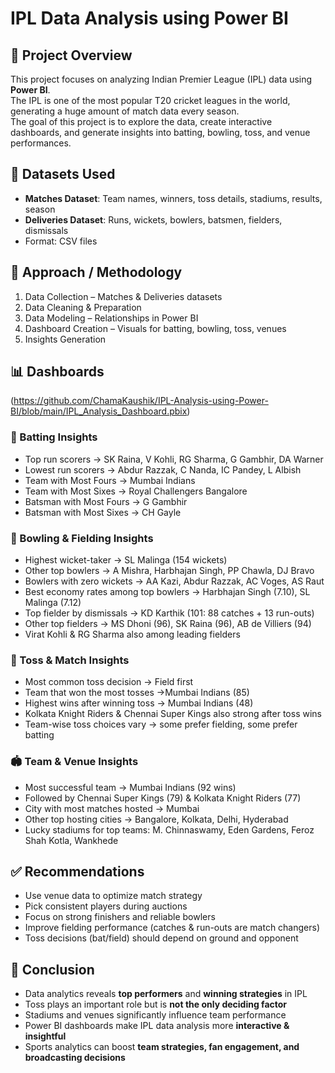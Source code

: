 # IPL Data Analysis using Power BI

## 📌 Project Overview
This project focuses on analyzing Indian Premier League (IPL) data using **Power BI**.  
The IPL is one of the most popular T20 cricket leagues in the world, generating a huge amount of match data every season.  
The goal of this project is to explore the data, create interactive dashboards, and generate insights into batting, bowling, toss, and venue performances.

## 📂 Datasets Used
- **Matches Dataset**: Team names, winners, toss details, stadiums, results, season  
- **Deliveries Dataset**: Runs, wickets, bowlers, batsmen, fielders, dismissals  
- Format: CSV files

## 🔎 Approach / Methodology
1. Data Collection – Matches & Deliveries datasets  
2. Data Cleaning & Preparation  
3. Data Modeling – Relationships in Power BI  
4. Dashboard Creation – Visuals for batting, bowling, toss, venues  
5. Insights Generation  

## 📊 Dashboards

(https://github.com/ChamaKaushik/IPL-Analysis-using-Power-BI/blob/main/IPL_Analysis_Dashboard.pbix)


### 🏏 Batting Insights
- Top run scorers → SK Raina, V Kohli, RG Sharma, G Gambhir, DA Warner
- Lowest run scorers → Abdur Razzak, C Nanda, IC Pandey, L Albish
- Team with Most Fours → Mumbai Indians 
- Team with Most Sixes → Royal Challengers Bangalore
- Batsman with Most Fours → G Gambhir
- Batsman with Most Sixes → CH Gayle


### 🎯 Bowling & Fielding Insights
- Highest wicket-taker → SL Malinga (154 wickets)
- Other top bowlers → A Mishra, Harbhajan Singh, PP Chawla, DJ Bravo
- Bowlers with zero wickets → AA Kazi, Abdur Razzak, AC Voges, AS Raut
- Best economy rates among top bowlers → Harbhajan Singh (7.10), SL Malinga (7.12)
- Top fielder by dismissals → KD Karthik (101: 88 catches + 13 run-outs)
- Other top fielders → MS Dhoni (96), SK Raina (96), AB de Villiers (94)
- Virat Kohli & RG Sharma also among leading fielders


### 🎲 Toss & Match Insights
-  Most common toss decision → Field first
- Team that won the most tosses →Mumbai Indians (85)
- Highest wins after winning toss → Mumbai Indians (48)
- Kolkata Knight Riders & Chennai Super Kings also strong after toss wins
- Team-wise toss choices vary → some prefer fielding, some prefer batting 

### 🏟️ Team & Venue Insights
- Most successful team → Mumbai Indians (92 wins)
- Followed by Chennai Super Kings (79) & Kolkata Knight Riders (77)
- City with most matches hosted → Mumbai
- Other top hosting cities → Bangalore, Kolkata, Delhi, Hyderabad
- Lucky stadiums for top teams: M. Chinnaswamy, Eden Gardens, Feroz Shah Kotla, Wankhede


## ✅ Recommendations
- Use venue data to optimize match strategy  
- Pick consistent players during auctions  
- Focus on strong finishers and reliable bowlers  
- Improve fielding performance (catches & run-outs are match changers)  
- Toss decisions (bat/field) should depend on ground and opponent  

## 🏁 Conclusion
- Data analytics reveals **top performers** and **winning strategies** in IPL  
- Toss plays an important role but is **not the only deciding factor**  
- Stadiums and venues significantly influence team performance  
- Power BI dashboards make IPL data analysis more **interactive & insightful**  
- Sports analytics can boost **team strategies, fan engagement, and broadcasting decisions**  

